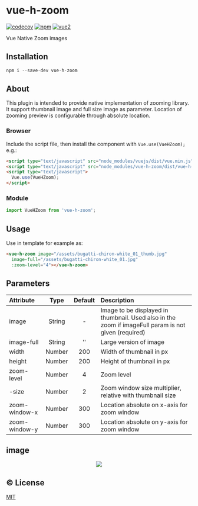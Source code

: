 # vue-h-zoom


[![codecov](https://codecov.io/gh/hidayat.febiansyah/vue-h-zoom/branch/dev/graph/badge.svg)](https://codecov.io/gh/hidayat.febiansyah/vue-h-zoom)
[![npm](https://img.shields.io/npm/v/vue-h-zoom.svg)](https://www.npmjs.com/package/vue-h-zoom)
[![vue2](https://img.shields.io/badge/vue-2.x-brightgreen.svg)](https://vuejs.org/)

Vue Native Zoom images

## Installation

```js
npm i --save-dev vue-h-zoom
```

## About

This plugin is intended to provide native implementation of zooming library. It support thumbnail image and full size
image as parameter. Location of zooming preview is configurable through absolute location.

### Browser

Include the script file, then install the component with `Vue.use(VueHZoom);` e.g.:

```html
<script type="text/javascript" src="node_modules/vuejs/dist/vue.min.js"></script>
<script type="text/javascript" src="node_modules/vue-h-zoom/dist/vue-h-zoom.min.js"></script>
<script type="text/javascript">
  Vue.use(VueHZoom);
</script>
```

### Module

```js
import VueHZoom from 'vue-h-zoom';
```

## Usage

Use in template for example as:

```html
<vue-h-zoom image="/assets/bugatti-chiron-white_01_thumb.jpg"
  image-full="/assets/bugatti-chiron-white_01.jpg"
  :zoom-level="4"></vue-h-zoom>
```

## Parameters

| Attribute        | Type                                            | Default              | Description      |
| :---             | :---:                                           | :---:                | :---             |
| image            | String | - | Image to be displayed in thumbnail. Used also in the zoom if imageFull param is not given (required) |
| image-full       | String                                          | ''       | Large version of image|
| width           | Number                                           | 200 | Width of thumbnail in px|
| height          | Number                                           | 200 | Height of thumbnail in px|
| zoom-level      | Number                                           | 4 | Zoom level |
| -size | Number                                          | 2 | Zoom window size multiplier, relative with thumbnail size |
| zoom-window-x | Number                                        | 300 | Location absolute on x-axis for zoom window |
| zoom-window-y | Number                                        | 300 | Location absolute on y-axis for zoom window |

## image

<p align="center">
  <img src="https://raw.githubusercontent.com/bliblidotcom/vue-h-zoom/dev/docs/vue-h-zoom-preview.png">
</p>


## :copyright: License

[MIT](http://opensource.org/licenses/MIT)
